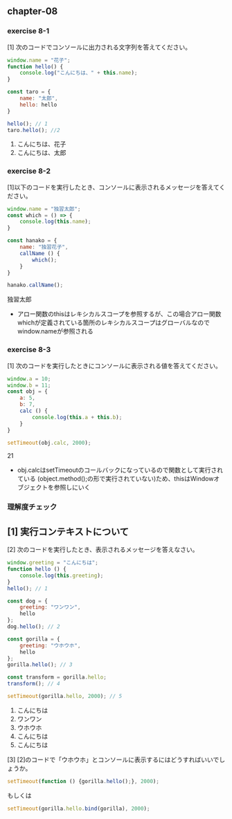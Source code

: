 ## chapter-08

### exercise 8-1

[1] 次のコードでコンソールに出力される文字列を答えてください。

```javascript
window.name = "花子";
function hello() {
    console.log("こんにちは、" + this.name);
}

const taro = {
    name: "太郎",
    hello: hello
}

hello(); // 1
taro.hello(); //2
```
1. こんにちは、花子
2. こんにちは、太郎

### exercise 8-2

[1]以下のコードを実行したとき、コンソールに表示されるメッセージを答えてください。

```javascript
window.name = "独習太郎";
const which = () => {
    console.log(this.name);
}

const hanako = {
    name: "独習花子",
    callName () {
        which();
    }
}

hanako.callName();
```
独習太郎

- アロー関数のthisはレキシカルスコープを参照するが、この場合アロー関数whichが定義されている箇所のレキシカルスコープはグローバルなのでwindow.nameが参照される

### exercise 8-3

[1] 次のコードを実行したときにコンソールに表示される値を答えてください。

```javascript
window.a = 10;
window.b = 11;
const obj = {
    a: 5,
    b: 7,
    calc () {
        console.log(this.a + this.b);
    }
}

setTimeout(obj.calc, 2000);
```
21

- obj.calcはsetTimeoutのコールバックになっているので関数として実行されている (object.method();の形で実行されていない)ため、thisはWindowオブジェクトを参照しにいく

### 理解度チェック

[1] 実行コンテキストについて
- 

[2] 次のコードを実行したとき、表示されるメッセージを答えなさい。

```javascript
window.greeting = "こんにちは";
function hello () {
    console.log(this.greeting);
}
hello(); // 1

const dog = {
    greeting: "ワンワン",
    hello
};
dog.hello(); // 2

const gorilla = {
    greeting: "ウホウホ",
    hello
};
gorilla.hello(); // 3

const transform = gorilla.hello;
transform(); // 4

setTimeout(gorilla.hello, 2000); // 5
```
1. こんにちは
2. ワンワン
3. ウホウホ
4. こんにちは
5. こんにちは

[3] [2]のコードで「ウホウホ」とコンソールに表示するにはどうすればいいでしょうか。
```javascript
setTimeout(function () {gorilla.hello();}, 2000);
```
もしくは
```javascript
setTimeout(gorilla.hello.bind(gorilla), 2000);
```